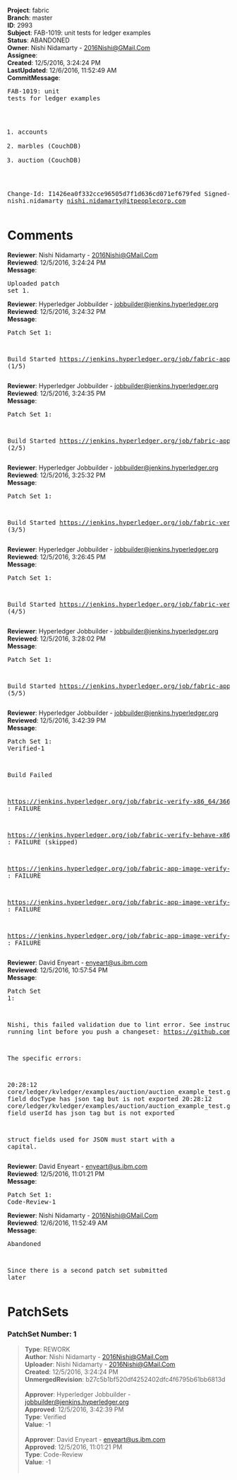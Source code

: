 <strong>Project</strong>: fabric<br><strong>Branch</strong>: master<br><strong>ID</strong>: 2993<br><strong>Subject</strong>: FAB-1019: unit tests for ledger examples<br><strong>Status</strong>: ABANDONED<br><strong>Owner</strong>: Nishi Nidamarty - 2016Nishi@GMail.Com<br><strong>Assignee</strong>:<br><strong>Created</strong>: 12/5/2016, 3:24:24 PM<br><strong>LastUpdated</strong>: 12/6/2016, 11:52:49 AM<br><strong>CommitMessage</strong>:<br><pre>FAB-1019: unit tests for ledger examples

1. accounts
2. marbles (CouchDB)
3. auction (CouchDB)

Change-Id: I1426ea0f332cce96505d7f1d636cd071ef679fed
Signed-off-by: nishi.nidamarty <nishi.nidamarty@itpeoplecorp.com>
</pre><h1>Comments</h1><strong>Reviewer</strong>: Nishi Nidamarty - 2016Nishi@GMail.Com<br><strong>Reviewed</strong>: 12/5/2016, 3:24:24 PM<br><strong>Message</strong>: <pre>Uploaded patch set 1.</pre><strong>Reviewer</strong>: Hyperledger Jobbuilder - jobbuilder@jenkins.hyperledger.org<br><strong>Reviewed</strong>: 12/5/2016, 3:24:32 PM<br><strong>Message</strong>: <pre>Patch Set 1:

Build Started https://jenkins.hyperledger.org/job/fabric-app-image-verify-docker-s390x/15/ (1/5)</pre><strong>Reviewer</strong>: Hyperledger Jobbuilder - jobbuilder@jenkins.hyperledger.org<br><strong>Reviewed</strong>: 12/5/2016, 3:24:35 PM<br><strong>Message</strong>: <pre>Patch Set 1:

Build Started https://jenkins.hyperledger.org/job/fabric-app-image-verify-docker-ppc64le/15/ (2/5)</pre><strong>Reviewer</strong>: Hyperledger Jobbuilder - jobbuilder@jenkins.hyperledger.org<br><strong>Reviewed</strong>: 12/5/2016, 3:25:32 PM<br><strong>Message</strong>: <pre>Patch Set 1:

Build Started https://jenkins.hyperledger.org/job/fabric-verify-x86_64/3660/ (3/5)</pre><strong>Reviewer</strong>: Hyperledger Jobbuilder - jobbuilder@jenkins.hyperledger.org<br><strong>Reviewed</strong>: 12/5/2016, 3:26:45 PM<br><strong>Message</strong>: <pre>Patch Set 1:

Build Started https://jenkins.hyperledger.org/job/fabric-verify-behave-x86_64/2491/ (4/5)</pre><strong>Reviewer</strong>: Hyperledger Jobbuilder - jobbuilder@jenkins.hyperledger.org<br><strong>Reviewed</strong>: 12/5/2016, 3:28:02 PM<br><strong>Message</strong>: <pre>Patch Set 1:

Build Started https://jenkins.hyperledger.org/job/fabric-app-image-verify-docker-x86_64/15/ (5/5)</pre><strong>Reviewer</strong>: Hyperledger Jobbuilder - jobbuilder@jenkins.hyperledger.org<br><strong>Reviewed</strong>: 12/5/2016, 3:42:39 PM<br><strong>Message</strong>: <pre>Patch Set 1: Verified-1

Build Failed 

https://jenkins.hyperledger.org/job/fabric-verify-x86_64/3660/ : FAILURE

https://jenkins.hyperledger.org/job/fabric-verify-behave-x86_64/2491/ : FAILURE (skipped)

https://jenkins.hyperledger.org/job/fabric-app-image-verify-docker-ppc64le/15/ : FAILURE

https://jenkins.hyperledger.org/job/fabric-app-image-verify-docker-s390x/15/ : FAILURE

https://jenkins.hyperledger.org/job/fabric-app-image-verify-docker-x86_64/15/ : FAILURE</pre><strong>Reviewer</strong>: David Enyeart - enyeart@us.ibm.com<br><strong>Reviewed</strong>: 12/5/2016, 10:57:54 PM<br><strong>Message</strong>: <pre>Patch Set 1:

Nishi, this failed validation due to lint error.  See instructions for running lint before you push a changeset:
https://github.com/hyperledger/fabric/blob/master/docs/Style-guides/go-style.md

The specific errors:

20:28:12 core/ledger/kvledger/examples/auction/auction_example_test.go:38: struct field docType has json tag but is not exported
20:28:12 core/ledger/kvledger/examples/auction/auction_example_test.go:39: struct field userId has json tag but is not exported

struct fields used for JSON must start with a capital.</pre><strong>Reviewer</strong>: David Enyeart - enyeart@us.ibm.com<br><strong>Reviewed</strong>: 12/5/2016, 11:01:21 PM<br><strong>Message</strong>: <pre>Patch Set 1: Code-Review-1</pre><strong>Reviewer</strong>: Nishi Nidamarty - 2016Nishi@GMail.Com<br><strong>Reviewed</strong>: 12/6/2016, 11:52:49 AM<br><strong>Message</strong>: <pre>Abandoned

Since there is a second patch set submitted later</pre><h1>PatchSets</h1><h3>PatchSet Number: 1</h3><blockquote><strong>Type</strong>: REWORK<br><strong>Author</strong>: Nishi Nidamarty - 2016Nishi@GMail.Com<br><strong>Uploader</strong>: Nishi Nidamarty - 2016Nishi@GMail.Com<br><strong>Created</strong>: 12/5/2016, 3:24:24 PM<br><strong>UnmergedRevision</strong>: b27c5b1bf520df4252402dfc4f6795b61bb6813d<br><br><strong>Approver</strong>: Hyperledger Jobbuilder - jobbuilder@jenkins.hyperledger.org<br><strong>Approved</strong>: 12/5/2016, 3:42:39 PM<br><strong>Type</strong>: Verified<br><strong>Value</strong>: -1<br><br><strong>Approver</strong>: David Enyeart - enyeart@us.ibm.com<br><strong>Approved</strong>: 12/5/2016, 11:01:21 PM<br><strong>Type</strong>: Code-Review<br><strong>Value</strong>: -1<br><br></blockquote>